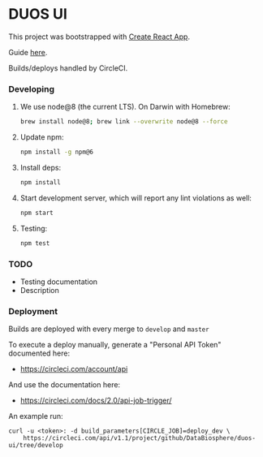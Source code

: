 # DUOS UI
This project was bootstrapped with [Create React App](https://github.com/facebookincubator/create-react-app).

Guide [here](https://github.com/facebookincubator/create-react-app/blob/master/packages/react-scripts/template/README.md).

Builds/deploys handled by CircleCI.

### Developing

1. We use node@8 (the current LTS). On Darwin with Homebrew:

    ```sh
    brew install node@8; brew link --overwrite node@8 --force
    ```
2. Update npm:

    ```sh
    npm install -g npm@6
    ```
3. Install deps:

    ```sh
    npm install
    ```
4. Start development server, which will report any lint violations as well:

    ```sh
    npm start
    ```
5. Testing:
    
    ```sh
    npm test
    ```
    
### TODO

- Testing documentation
- Description    

### Deployment

Builds are deployed with every merge to `develop` and `master`

To execute a deploy manually, generate a "Personal API Token" documented here:

* https://circleci.com/account/api

And use the documentation here: 

* https://circleci.com/docs/2.0/api-job-trigger/

An example run:
```
curl -u <token>: -d build_parameters[CIRCLE_JOB]=deploy_dev \
    https://circleci.com/api/v1.1/project/github/DataBiosphere/duos-ui/tree/develop
```